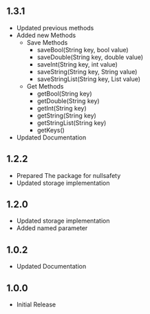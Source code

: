 ## 1.3.1

- Updated previous methods
- Added new Methods
  - Save Methods
    - saveBool(String key, bool value)
    - saveDouble(String key, double value)
    - saveInt(String key, int value)
    - saveString(String key, String value)
    - saveStringList(String key, List<String> value)
  - Get Methods
    - getBool(String key)
    - getDouble(String key)
    - getInt(String key)
    - getString(String key)
    - getStringList(String key)
    - getKeys()
- Updated Documentation

## 1.2.2

- Prepared The package for nullsafety
- Updated storage implementation

## 1.2.0

- Updated storage implementation
- Added named parameter

## 1.0.2

- Updated Documentation

## 1.0.0

- Initial Release
